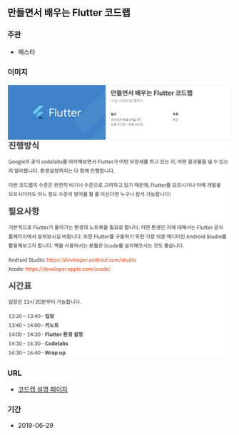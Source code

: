 ## 만들면서 배우는 Flutter 코드랩

### 주관
- 페스타

### 이미지
<img src="https://github.com/k0102575/portfolio/blob/master/img/activity/seminar-flutter1.png" width="900">
<img src="https://github.com/k0102575/portfolio/blob/master/img/activity/seminar-flutter2.png" width="900">

### URL
- [코드랩 설명 페이지](https://festa.io/events/319)

### 기간
- 2019-06-29
